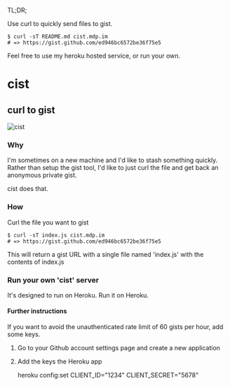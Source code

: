 TL;DR;

Use curl to quickly send files to gist.

    $ curl -sT README.md cist.mdp.im
    # => https://gist.github.com/ed946bc6572be36f75e5

Feel free to use my heroku hosted service, or run your own.


# cist
## curl to gist
![cist](https://s3.amazonaws.com/img.mdp.im/cist.png)

### Why

I'm sometimes on a new machine and I'd like to stash something quickly. Rather
than setup the gist tool, I'd like to just curl the file and get back an
anonymous private gist.

cist does that.

### How

Curl the file you want to gist

    $ curl -sT index.js cist.mdp.im
    # => https://gist.github.com/ed946bc6572be36f75e5

This will return a gist URL with a single file named 'index.js' with the contents of index.js

### Run your own 'cist' server

It's designed to run on Heroku. Run it on Heroku.

#### Further instructions

If you want to avoid the unauthenticated rate limit of 60 gists per hour, add some keys.

1. Go to your Github account settings page and create a new application
2. Add the keys the Heroku app

    heroku config:set CLIENT_ID="1234" CLIENT_SECRET="5678"

